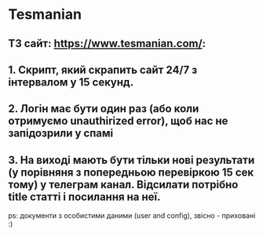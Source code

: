 # Tesmanian
## ТЗ сайт: https://www.tesmanian.com/:
## 1. Скрипт, який скрапить сайт 24/7 з інтервалом у 15 секунд.
## 2. Логін має бути один раз (або коли отримуємо unauthirized error), щоб нас не запідозрили у спамі
## 3. На виході мають бути тільки нові результати (у порівняня з попередньою перевіркою 15 сек тому) у телеграм канал. Відсилати потрібно title статті і посилання на неї.
ps: документи з особистими даними (user and config), звісно - приховані :)
